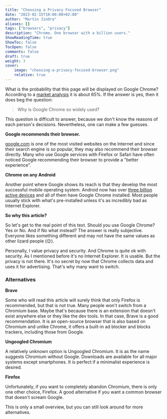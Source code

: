 ```yaml
---
title: "Choosing a Privacy Focused Browser"
date: "2023-02-15T10:00:00+02:00"
author: "Martin Jindra"
aliases: []
tags: ["browsers", "privacy"]
description: "Chrome. One browser with a billion users."
ShowReadingTime: true
ShowToc: false
TocOpen: false
comments: false
draft: true
weight: 3
cover:
    image: "choosing-a-privacy-focused-browser.png"
    relative: true
---
```


What is the probability that this page will be displayed on Google Chrome?
According to a [market analysis](https://gs.statcounter.com/browser-market-share) it is about 65%.
If the answer is yes, then it does beg the question:

> Why is Google Chrome so widely used?

This question is difficult to answer, because we don't know the reasons of each person's decisions.
Nevertheless, one can make a few guesses.

**Google recommends their browser.**

[google.com](https://www.google.com) is one of the most visited websites on the Internet and since their search engine is so popular, they may also recommend their browser directly.
Many who use Google services with Firefox or Safari have often noticed Google recommending their browser to provide a \"better experience\".

**Chrome on any Android**

Another point where Google shows its reach is that they develop the most successful mobile operating system.
Android now has over [three billion active devices](https://www.theverge.com/2021/5/18/22440813/android-devices-active-number-smartphones-google-2021) and all of them have Google Chrome installed.
Most people usually stick with what's pre-installed unless it's as incredibly bad as Internet Explorer.

**So why this article?**

So let's get to the real point of this text.
Should you use Google Chrome?
Yes or No.
And if No what instead?
The answer is really subjective.
Everyone likes something different and may not have the same values as other lizard people (:wink:).

Personally, I value privacy and security.
And Chrome is quite ok with security.
As I mentioned before it's no Internet Explorer.
It is usable.
But the privacy is not there.
It's no secret by now that Chrome collects data and uses it for advertising.
That's why many want to switch.

### Alternatives

**Brave**

Some who will read this article will surely think that only Firefox is recommended, but that is not true.
Many people won't switch from a Chromium base.
Maybe that's because there is an extension that doesn't exist anywhere else or they like the dev tools.
In that case, Brave is a good recommendation.
It is an open-source browser that is also based on Chromium and unlike Chrome, it offers a built-in ad blocker and blocks trackers, including those from Google.

**Ungoogled Chromium**

A relatively unknown option is Ungoogled Chromium.
It is as the name suggests Chromium without Google.
Downloads are available for all major systems except smartphones.
It is perfect if a minimalist experience is desired.

**Firefox**

Unfortunately, if you want to completely abandon Chromium, there is only one other choice, Firefox.
A good alternative if you want a common browser that doesn't scream Google.

This is only a small overview, but you can still look around for more alternatives.